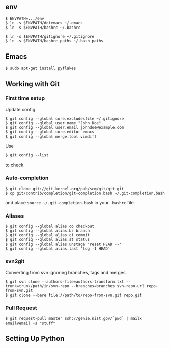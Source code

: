 ## env

    $ ENVPATH=.../env
    $ ln -s $ENVPATH/dotemacs ~/.emacs 
    $ ln -s $ENVPATH/bashrc ~/.bashrc

    $ ln -s $ENVPATH/gitignore ~/.gitignore
    $ ln -s $ENVPATH/bashrc_paths ~/.bash_paths

## Emacs

    $ sudo apt-get install pyflakes

## Working with Git                                                                               
                                                                                               
### First time setup                                                                               

Update config

    $ git config --global core.excludesfile ~/.gitignore
    $ git config --global user.name "John Doe"
    $ git config --global user.email johndoe@example.com
    $ git config --global core.editor emacs
    $ git config --global merge.tool vimdiff

Use

    $ git config --list

to check.


### Auto-completion

    $ git clone git://git.kernel.org/pub/scm/git/git.git
    $ cp git/contrib/completion/git-completion.bash ~/.git-completion.bash


and place ``source ~/.git-completion.bash`` in your ``.bashrc`` file.

### Aliases

    $ git config --global alias.co checkout
    $ git config --global alias.br branch
    $ git config --global alias.ci commit
    $ git config --global alias.st status
    $ git config --global alias.unstage 'reset HEAD --'
    $ git config --global alias.last 'log -1 HEAD'


### svn2git

Converting from svn ignoring branches, tags and merges.

    $ git svn clone --authors-file=authors-transform.txt --trunk=trunk/path/in/svn-repo --branches=branches svn-repo-url repo-from-svn.git
    $ git clone --bare file://path/to/repo-from-svn.git repo.git

### Pull Request

    $ git request-pull master ssh://genie.nist.gov/`pwd` | mailx email@email -s "stuff"

## Setting Up Python

